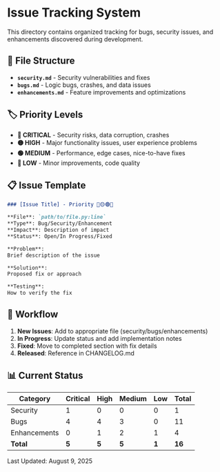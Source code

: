 # Issue Tracking System

This directory contains organized tracking for bugs, security issues, and enhancements discovered during development.

## 📁 **File Structure**

- **`security.md`** - Security vulnerabilities and fixes
- **`bugs.md`** - Logic bugs, crashes, and data issues  
- **`enhancements.md`** - Feature improvements and optimizations

## 🏷️ **Priority Levels**

- **🔴 CRITICAL** - Security risks, data corruption, crashes
- **🟡 HIGH** - Major functionality issues, user experience problems
- **🟢 MEDIUM** - Performance, edge cases, nice-to-have fixes
- **🔵 LOW** - Minor improvements, code quality

## 📋 **Issue Template**

```markdown
### [Issue Title] - Priority 🔴🟡🟢🔵

**File**: `path/to/file.py:line`  
**Type**: Bug/Security/Enhancement  
**Impact**: Description of impact  
**Status**: Open/In Progress/Fixed  

**Problem**: 
Brief description of the issue

**Solution**: 
Proposed fix or approach

**Testing**: 
How to verify the fix
```

## 🔄 **Workflow**

1. **New Issues**: Add to appropriate file (security/bugs/enhancements)
2. **In Progress**: Update status and add implementation notes
3. **Fixed**: Move to completed section with fix details
4. **Released**: Reference in CHANGELOG.md

## 📊 **Current Status**

| Category | Critical | High | Medium | Low | Total |
|----------|----------|------|--------|-----|-------|
| Security | 1 | 0 | 0 | 0 | 1 |
| Bugs | 4 | 4 | 3 | 0 | 11 |
| Enhancements | 0 | 1 | 2 | 1 | 4 |
| **Total** | **5** | **5** | **5** | **1** | **16** |

Last Updated: August 9, 2025